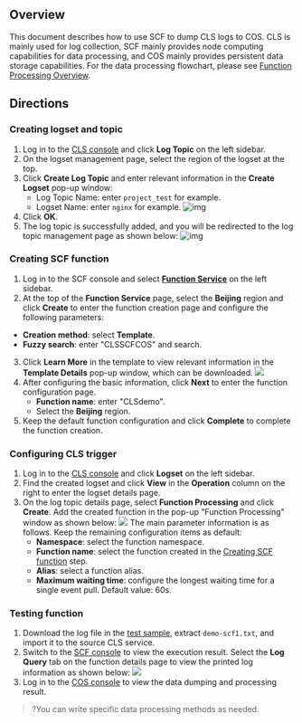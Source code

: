 ## Overview

This document describes how to use SCF to dump CLS logs to COS. CLS is mainly used for log collection, SCF mainly provides node computing capabilities for data processing, and COS mainly provides persistent data storage capabilities. For the data processing flowchart, please see [Function Processing Overview](https://intl.cloud.tencent.com/document/product/614/38883).

## Directions

[](id:step01)

### Creating logset and topic

1. Log in to the [CLS console](https://console.cloud.tencent.com/cls) and click **Log Topic** on the left sidebar.
2. On the logset management page, select the region of the logset at the top.
3. Click **Create Log Topic** and enter relevant information in the **Create Logset** pop-up window:
   - Log Topic Name: enter `project_test` for example.
   - Logset Name: enter `nginx` for example.
   ![img](https://qcloudimg.tencent-cloud.cn/raw/0d8fb8886f4bb4445a8ec09c0605a380.png)
4. Click **OK**.
5. The log topic is successfully added, and you will be redirected to the log topic management page as shown below: ![img](https://qcloudimg.tencent-cloud.cn/raw/aebcff21bd4799d7204cf8d8cc7b8a20.png)

[](id:step03)
### Creating SCF function

1. Log in to the SCF console and select **[Function Service](https://console.cloud.tencent.com/scf/list)** on the left sidebar.
2. At the top of the **Function Service** page, select the **Beijing** region and click **Create** to enter the function creation page and configure the following parameters:
  - **Creation method**: select **Template**.
  - **Fuzzy search**: enter "CLSSCFCOS" and search.
3. Click **Learn More** in the template to view relevant information in the **Template Details** pop-up window, which can be downloaded.
 ![](https://qcloudimg.tencent-cloud.cn/raw/00687398ee7328423cbf1c02e22655bb.png)
4. After configuring the basic information, click **Next** to enter the function configuration page.
    - **Function name**: enter "CLSdemo".
    - Select the **Beijing** region.
5. Keep the default function configuration and click **Complete** to complete the function creation.


[](id:step04)
### Configuring CLS trigger

1. Log in to the [CLS console](https://console.cloud.tencent.com/cls) and click **Logset** on the left sidebar.
2. Find the created logset and click **View** in the **Operation** column on the right to enter the logset details page.
3. On the log topic details page, select **Function Processing** and click **Create**. Add the created function in the pop-up "Function Processing" window as shown below:
	![](https://qcloudimg.tencent-cloud.cn/raw/c6136bd8e62fb5d4f5a78750d0fe9dde.png)
	The main parameter information is as follows. Keep the remaining configuration items as default:
	- **Namespace**: select the function namespace.
	- **Function name**: select the function created in the [Creating SCF function](#step03) step.
	- **Alias**: select a function alias.
	- **Maximum waiting time**: configure the longest waiting time for a single event pull. Default value: 60s.

[](id:step05)
### Testing function

1. Download the log file in the [test sample](https://main.qcloudimg.com/raw/6e0d4837eefd0ce77dac8a3973acdf39.zip), extract `demo-scf1.txt`, and import it to the source CLS service.
2. Switch to the [SCF console](https://console.cloud.tencent.com/scf/list?rid=8&ns=default) to view the execution result.
   Select the **Log Query** tab on the function details page to view the printed log information as shown below:
   ![](https://qcloudimg.tencent-cloud.cn/raw/5e9267cb3d77cbcea1210f37358cd6c5.png)
3. Log in to the [COS console](https://console.cloud.tencent.com/cos5) to view the data dumping and processing result.
>?You can write specific data processing methods as needed.
